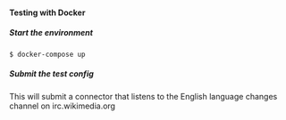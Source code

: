 #### Testing with Docker

##### Start the environment
```
$ docker-compose up
```

##### Submit the test config
This will submit a connector that listens to the English language changes channel on irc.wikimedia.org

